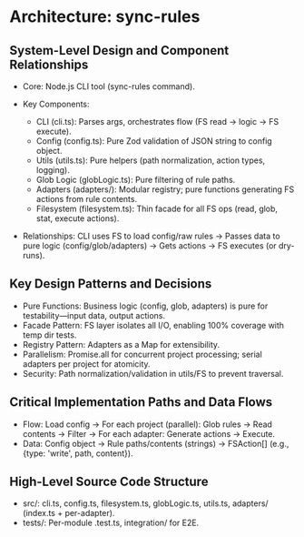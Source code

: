 # Architecture: sync-rules

## System-Level Design and Component Relationships

- Core: Node.js CLI tool (sync-rules command).
- Key Components:
  - CLI (cli.ts): Parses args, orchestrates flow (FS read -> logic -> FS execute).
  - Config (config.ts): Pure Zod validation of JSON string to config object.
  - Utils (utils.ts): Pure helpers (path normalization, action types, logging).
  - Glob Logic (globLogic.ts): Pure filtering of rule paths.
  - Adapters (adapters/): Modular registry; pure functions generating FS actions from rule contents.
  - Filesystem (filesystem.ts): Thin facade for all FS ops (read, glob, stat, execute actions).

- Relationships: CLI uses FS to load config/raw rules -> Passes data to pure logic (config/glob/adapters) -> Gets actions -> FS executes (or dry-runs).

## Key Design Patterns and Decisions

- Pure Functions: Business logic (config, glob, adapters) is pure for testability—input data, output actions.
- Facade Pattern: FS layer isolates all I/O, enabling 100% coverage with temp dir tests.
- Registry Pattern: Adapters as a Map for extensibility.
- Parallelism: Promise.all for concurrent project processing; serial adapters per project for atomicity.
- Security: Path normalization/validation in utils/FS to prevent traversal.

## Critical Implementation Paths and Data Flows

- Flow: Load config -> For each project (parallel): Glob rules -> Read contents -> Filter -> For each adapter: Generate actions -> Execute.
- Data: Config object -> Rule paths/contents (strings) -> FSAction[] (e.g., {type: 'write', path, content}).

## High-Level Source Code Structure

- src/: cli.ts, config.ts, filesystem.ts, globLogic.ts, utils.ts, adapters/ (index.ts + per-adapter).
- tests/: Per-module .test.ts, integration/ for E2E.
